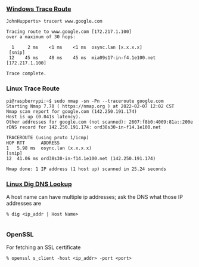 ### [Windows Trace Route](https://support.microsoft.com/en-us/topic/how-to-use-tracert-to-troubleshoot-tcp-ip-problems-in-windows-e643d72b-2f4f-cdd6-09a0-fd2989c7ca8e)

```
JohnHupperts> tracert www.google.com

Tracing route to www.google.com [172.217.1.100]
over a maximum of 30 hops:

  1     2 ms    <1 ms    <1 ms  osync.lan [x.x.x.x]
 [snip]
 12    45 ms    48 ms    45 ms  mia09s17-in-f4.1e100.net [172.217.1.100]

Trace complete.
```

### Linux Trace Route

```
pi@raspberrypi:~$ sudo nmap -sn -Pn --traceroute google.com
Starting Nmap 7.70 ( https://nmap.org ) at 2022-02-07 12:02 CST
Nmap scan report for google.com (142.250.191.174)
Host is up (0.041s latency).
Other addresses for google.com (not scanned): 2607:f8b0:4009:81a::200e
rDNS record for 142.250.191.174: ord38s30-in-f14.1e100.net

TRACEROUTE (using proto 1/icmp)
HOP RTT      ADDRESS
1   5.98 ms  osync.lan (x.x.x.x)
[snip]
12  41.06 ms ord38s30-in-f14.1e100.net (142.250.191.174)

Nmap done: 1 IP address (1 host up) scanned in 25.24 seconds
```
### [Linux Dig DNS Lookup](https://linuxize.com/post/how-to-use-dig-command-to-query-dns-in-linux/)

A host name can have multiple ip addresses; ask the DNS what those IP addresses are

```
% dig <ip_addr | Host Name>


```

### OpenSSL
For fetching an SSL certificate

```
% openssl s_client -host <ip_addr> -port <port>


```